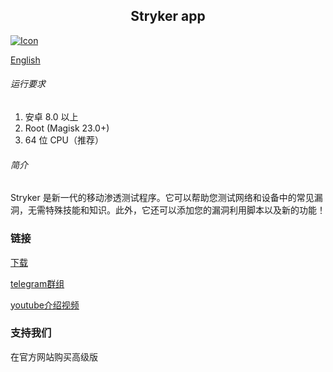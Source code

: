 ## <center> Stryker app</center>
[![Icon](https://zalex.dev/icon.ico "Icon")](https://zalex.dev "Icon")

[English](../../README.md)
###### 运行要求

1. 安卓 8.0 以上 
2. Root (Magisk 23.0+)
3. 64 位 CPU（推荐）

###### 简介

Stryker 是新一代的移动渗透测试程序。它可以帮助您测试网络和设备中的常见漏洞，无需特殊技能和知识。此外，它还可以添加您的漏洞利用脚本以及新的功能！

### 链接

[下载](https://github.com/stryker-project/app/releases "Releases")

[telegram群组](http://t.me/strykerapp "Channel & Chat")

[youtube介绍视频](https://youtu.be/2n6NxE_sGm4 "Short features overview")

### 支持我们

在官方网站购买高级版
